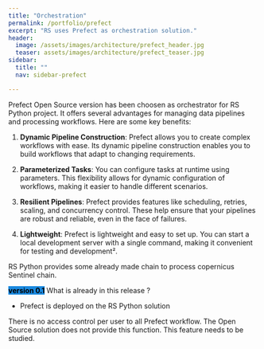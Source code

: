 ```yaml
---
title: "Orchestration"
permalink: /portfolio/prefect
excerpt: "RS uses Prefect as orchestration solution."
header:
  image: /assets/images/architecture/prefect_header.jpg
  teaser: assets/images/architecture/prefect_teaser.jpg
sidebar:
  title: ""
  nav: sidebar-prefect

---
```


Prefect Open Source version has been choosen as orchestrator for RS Python project. It offers several advantages for managing data pipelines and processing workflows. Here are some key benefits:

1. **Dynamic Pipeline Construction**: Prefect allows you to create complex workflows with ease. Its dynamic pipeline construction enables you to build workflows that adapt to changing requirements.

2. **Parameterized Tasks**: You can configure tasks at runtime using parameters. This flexibility allows for dynamic configuration of workflows, making it easier to handle different scenarios.

3. **Resilient Pipelines**: Prefect provides features like scheduling, retries, scaling, and concurrency control. These help ensure that your pipelines are robust and reliable, even in the face of failures.

4. **Lightweight**: Prefect is lightweight and easy to set up. You can start a local development server with a single command, making it convenient for testing and development².

RS Python provides some already made chain to process copernicus Sentinel chain.



<span style="color: black; background-color: #1A89DF;">**version 0.1**</span>
What is already in this release ? 
- Prefect is deployed on the RS Python solution

There is no access control per user to all Prefect workflow. The Open Source solution does not provide this function. 
This feature needs to be studied.
